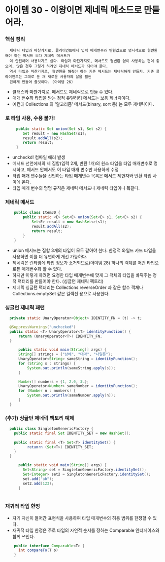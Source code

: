 # 아이템 30 - 이왕이면 제네릭 메소드로 만들어라.
### 핵심 정리 
```
  제내릭 타입과 마찬가지로, 클라이언트에서 입력 매개변수와 반환값으로 명시적으로 형변환 해야 하는 메서드 보다 제네릭 메서드가 
  더 안전하며 사용하기도 쉽다. 타입과 마찬가지로, 메서드도 형변환 없이 사용하는 편이 좋으며, 많은 경우 그렇게 하려면 제네릭 메서드가 되어야 한다. 
  역시 타입과 마찬가지로, 형변환을 해줘야 하는 기존 메서드는 제네릭하게 만들자. 기존 클라이언트는 그대로 둔 채 새로운 사용자의 삶을 훨씬 
  편하게 만들어 줄것이다. (아이템 26)
```


- 클래스와 마찬가지로, 메서드도 제네릭으로 만들 수 있다. 
- 매개 변수화 타입을 받는 정적 유틸리티 메서드는 보통 제너릭이다. 
- 예컨대 Collections 의 '알고리즘' 메서드(binary, sort 등) 는 모두 제네릭이다.  

### 로 타입 사용, 수용 불가!
```java
     public static Set union(Set s1, Set s2) {
        Set result = new HashSet(s1); 
        result.addAll(s2);
        return result;
     }
```
- uncheckd! 컴파일 에러 발생
- 메서드 선언에서의 세 집합(입력 2개, 반환 1개)의 원소 타입을 타입 매개변수로 명시하고, 메서드 안에서도 이 타입 매개 변수만 사용하게 수정
- 타입 매개 변수들을 선언하는 타입 매개변수 목록은 메서드 제한자와 반환 타입 사이에 온다. 
- 타입 매개 변수의 명명 규칙은 제네릭 메서드나 제네릭 타입이나 똑같다. 

### 제네릭 메서드 
```java 
    public class Item30 {
        public static <E> Set<E> union(Set<E> s1, Set<E> s2) {
            Set<E> result = new HashSet<>(s1);
            result.addAll(s2);
            return result;
        }
    }
```
 - union 메서드는 집합 3개의 타입이 모두 같아야 한다. 한정적 와일드 카드 타입을 사용하면 이를 더 유연하게 개선 가능하다. 
 - 제네릭은 런타임에 타입 정보가 소거되므로(아이템 28) 하나의 객체를 어떤 타입으로돈 매개변수화 할 수 있다. 
  - 하지만 이렇게 하려면 요청한 타입 매개변수에 맞게 그 객체의 타입을 바꿔주는 정적 팩터리를 만들어야 한다. (싱글턴 제네릭 팩토리) 
  - 제네릭 싱글턴 팩터리는 Collections.reverseOrder 과 같은 함수 객체나 Collections.emptySet 같은 컬렉션 용으로 사용한다.
  
  
  ### 싱글턴 제네릭 패턴
  ```java
    private static UnaryOperator<Object> IDENTITY_FN = (t) -> t;

    @SuppressWarnings("unchecked")
    public static <T> UnaryOperator<T> identityFunction() {
        return (UnaryOperator<T>) IDENTITY_FN;
    }
  ```
  ```java
        public static void main(String[] args) {
        String[] strings = {"삼베", "대마", "나일론"};
        UnaryOperator<String> sameString = identityFunction();
        for (String s : strings) {
            System.out.println(sameString.apply(s));
        }

        Number[] numbers = {1, 2.0, 3L};
        UnaryOperator<Number> sameNumber = identityFunction();
        for (Number n : numbers) {
            System.out.println(sameNumber.apply(n));
        }
    }
  ```
  
  ### (추가) 싱글턴 제네릭 팩토리 예제
   
  ```java
    public class SingletonGenericFactory {
      public static final Set IDENTITY_SET = new HashSet(); 
      
      public static final <T> Set<T> identitySet() {
            retunrn (Set<T>) IDENTITY_SET; 
      }
    }
  ```
  ```java
        public static void main(String[] args) {
          Set<String> set = SingletonGenericFactory.identitySet();
          Set<Integer> set2 = SingletonGenericFactory.identitySet();
          set.add("ab"); 
          set2.add(123);
        }
    
  ```
  
  
  ### 재귀적 타입 한정 
   - 자기 자신이 들어간 표현식을 사용하여 타입 매개변수의 허용 범위를 한정할 수 있다.
   - 재귀적 타입 한정은 주로 타입의 자연적 순서를 정하는 Comparable 인터페이스와 함께 쓰인다. 
    
  ```java
      public interface Comparable<T> {
        int compareTo(T o)
      }
  ```
  
